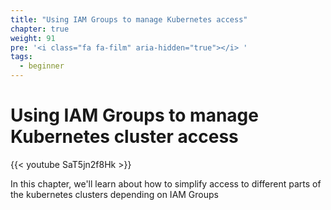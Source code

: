```yaml
---
title: "Using IAM Groups to manage Kubernetes access"
chapter: true
weight: 91
pre: '<i class="fa fa-film" aria-hidden="true"></i> '
tags:
  - beginner
---
```

# Using IAM Groups to manage Kubernetes cluster access

{{< youtube SaT5jn2f8Hk >}}

In this chapter, we'll learn about how to simplify access to different parts of the kubernetes clusters
depending on IAM Groups
